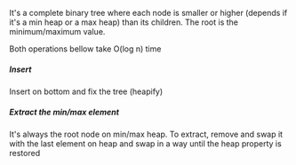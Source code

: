 It's a complete binary tree where each node is smaller or higher (depends if it's a min heap or a max heap) than its children. The root is the minimum/maximum value.

Both operations bellow take O(log n) time

##### Insert

Insert on bottom and fix the tree (heapify)

##### Extract the min/max element

It's always the root node on min/max heap.
To extract, remove and swap it with the last element on heap and swap in a way until the heap property is restored